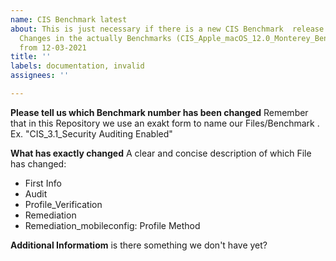 ```yaml
---
name: CIS Benchmark latest
about: This is just necessary if there is a new CIS Benchmark  release and there is
  Changes in the actually Benchmarks (CIS_Apple_macOS_12.0_Monterey_Benchmark_v1.0.0)
  from 12-03-2021
title: ''
labels: documentation, invalid
assignees: ''

---
```


**Please tell us which Benchmark number has been changed**
Remember that in this Repository we use an exakt form to name our Files/Benchmark . Ex. "CIS_3.1_Security Auditing Enabled" 

**What has exactly changed**
A clear and concise description of which File has changed: 
- First Info
- Audit
- Profile_Verification
- Remediation
- Remediation_mobileconfig: Profile Method

**Additional Informatiom**
is there something we don't have yet?
